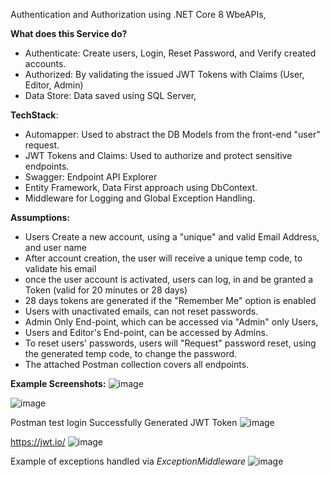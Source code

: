 Authentication and Authorization using .NET Core 8 WbeAPIs,

**What does this Service do?**
- Authenticate: Create users, Login, Reset Password, and Verify created accounts.
- Authorized: By validating the issued JWT Tokens with Claims (User, Editor, Admin)
- Data Store: Data saved using SQL Server,

**TechStack**:
- Automapper: Used to abstract the DB Models from the front-end "user" request.
- JWT Tokens and Claims: Used to authorize and protect sensitive endpoints.
- Swagger: Endpoint API Explorer
- Entity Framework, Data First approach using DbContext.
- Middleware for Logging and Global Exception Handling.

**Assumptions:**
- Users Create a new account, using a "unique" and valid Email Address, and user name
- After account creation, the user will receive a unique temp code, to validate his email
- once the user account is activated, users can log, in and be granted a Token (valid for 20 minutes or 28 days)
- 28 days tokens are generated if the "Remember Me" option is enabled
- Users with unactivated emails, can not reset passwords.
- Admin Only End-point, which can be accessed via "Admin" only Users,
- Users and Editor's End-point, can be accessed by Admins.
- To reset users' passwords, users will "Request" password reset, using the generated temp code, to change the password. 
- The attached Postman collection covers all endpoints.

**Example Screenshots:**
![image](https://github.com/user-attachments/assets/92b60243-54ad-4efc-a939-d11c8de67140)

![image](https://github.com/user-attachments/assets/181b0d2b-d059-4abd-a3dd-9d5444259fea)

Postman test login Successfully Generated JWT Token
![image](https://github.com/user-attachments/assets/abae1b48-017c-4c82-b942-b280a2c4bfba)

https://jwt.io/ 
![image](https://github.com/user-attachments/assets/5b0c3226-1aac-44d5-a0c1-098e7ec62990)



Example of exceptions handled via _ExceptionMiddleware_
![image](https://github.com/user-attachments/assets/ea79b051-1589-453a-af4c-8feb822d61d7)
